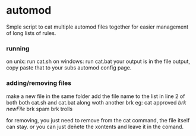 # automod
Smple script to cat multiple automod files together for easier management of long lists of rules.

### running
on unix: run cat.sh
on windows: run cat.bat
your output is in the file output, copy paste that to your subs automod config page.

### adding/removing files
make a new file in the same folder
add the file name to the list in line 2 of both both cat.sh and cat.bat along woth another brk
eg: cat approved *brk* *newFile* brk spam brk trolls

for removing, you just need to remove from the cat command, the file itself can stay. or you can just deñete the xontents and leave it in the comand.
